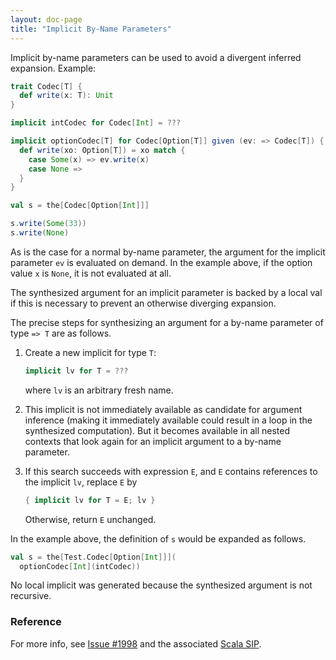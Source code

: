 ```yaml
---
layout: doc-page
title: "Implicit By-Name Parameters"
---
```


Implicit by-name parameters can be used to avoid a divergent inferred expansion. Example:

```scala
trait Codec[T] {
  def write(x: T): Unit
}

implicit intCodec for Codec[Int] = ???

implicit optionCodec[T] for Codec[Option[T]] given (ev: => Codec[T]) {
  def write(xo: Option[T]) = xo match {
    case Some(x) => ev.write(x)
    case None =>
  }
}

val s = the[Codec[Option[Int]]]

s.write(Some(33))
s.write(None)
```
As is the case for a normal by-name parameter, the argument for the implicit parameter `ev`
is evaluated on demand. In the example above, if the option value `x` is `None`, it is
not evaluated at all.

The synthesized argument for an implicit parameter is backed by a local val
if this is necessary to prevent an otherwise diverging expansion.

The precise steps for synthesizing an argument for a by-name parameter of type `=> T` are as follows.

 1. Create a new implicit for type `T`:

    ```scala
    implicit lv for T = ???
    ```
    where `lv` is an arbitrary fresh name.

 1. This implicit is not immediately available as candidate for argument inference (making it immediately available could result in a loop in the synthesized computation). But it becomes available in all nested contexts that look again for an implicit argument to a by-name parameter.

 1. If this search succeeds with expression `E`, and `E` contains references to the implicit `lv`, replace `E` by


    ```scala
    { implicit lv for T = E; lv }
    ```

    Otherwise, return `E` unchanged.

In the example above, the definition of `s` would be expanded as follows.

```scala
val s = the[Test.Codec[Option[Int]]](
  optionCodec[Int](intCodec))
```

No local implicit was generated because the synthesized argument is not recursive.

### Reference

For more info, see [Issue #1998](https://github.com/lampepfl/dotty/issues/1998)
and the associated [Scala SIP](https://docs.scala-lang.org/sips/byname-implicits.html).
